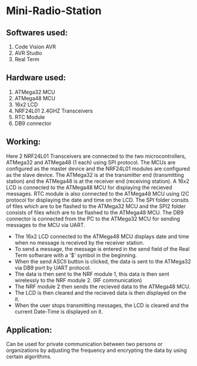 # Mini-Radio-Station

## Softwares used:

1. Code Vision AVR
2. AVR Studio
3. Real Term

## Hardware used:

1. ATMega32 MCU
2. ATMega48 MCU
3. 16x2 LCD
4. NRF24L01 2.4GHZ Transceivers
5. RTC Module
6. DB9 connector

## Working:

Here 2 NRF24L01 Transceivers are connected to the two microcontrollers, ATMega32 and ATMega48 (1 each) using SPI protocol. The MCUs are configured as the master device
and the NRF24L01 modules are configured as the slave device. The ATMega32 is at the transmitter end (transmitting station) and the ATMega48 is at the receiver end (receiving station). A 16x2 LCD is connected to the ATMega48 MCU for displaying the recieved messages. RTC module is also connected to the ATMega48 MCU using I2C protocol for displaying the date and time on the LCD. The SPI folder consits of files which are to be flashed to the ATMega32 MCU and the SPI2 folder consists of files which are to be flashed to the ATMega48 MCU. The DB9 connector is connected from the PC to the ATMega32 MCU for sending messages to the MCU via UART.

- The 16x2 LCD connected to the ATMega48 MCU displays date and time when no message is received by the receiver station.
- To send a message, the message is entered in the send field of the Real Term softwrare with a '$' symbol in the beginning.
- When the send ASCII button is clicked, the data is sent to the ATMega32 via DB9 port by UART protocol.
- The data is then sent to the NRF module 1, this data is then sent wirelessly to the NRF module 2. (RF communication)
- The NRF module 2 then sends the recieved data to the ATMega48 MCU.
- The LCD is then cleared and the recieved data is then displayed on the it.
- When the user stops transmitting messages, the LCD is cleared and the current Date-Time is displayed on it.

## Application:

Can be used for private communication between two persons or organizations by adjusting the frequency and encrypting the data by using certain algorithms.

